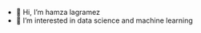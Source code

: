 - 👋 Hi, I’m hamza lagramez
- 👀 I’m interested in data science and machine learning 
<!---
hamzalgz/hamzalgz is a ✨ special ✨ repository because its `README.md` (this file) appears on your GitHub profile.
You can click the Preview link to take a look at your changes.
--->
